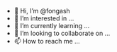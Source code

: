 - 👋 Hi, I’m @fongash
- 👀 I’m interested in ...
- 🌱 I’m currently learning ...
- 💞️ I’m looking to collaborate on ...
- 📫 How to reach me ...

<!---
fongash/fongash is a ✨ special ✨ repository because its `README.md` (this file) appears on your GitHub profile.
You can click the Preview link to take a look at your changes.
--->
